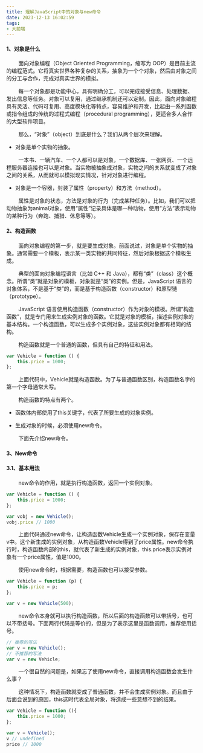 ```yaml
---
title: 理解JavaScript中的对象与new命令
date: 2023-12-13 16:02:59
tags:
- 大前端
---
```


#### __1、对象是什么__

&ensp;&ensp;&ensp;&ensp; 面向对象编程（Object Oriented Programming，缩写为 OOP）是目前主流的编程范式。它将真实世界各种复杂的关系，抽象为一个个对象，然后由对象之间的分工与合作，完成对真实世界的模拟。

&ensp;&ensp;&ensp;&ensp; 每一个对象都是功能中心，具有明确分工，可以完成接受信息、处理数据、发出信息等任务。对象可以复用，通过继承机制还可以定制。因此，面向对象编程具有灵活、代码可复用、高度模块化等特点，容易维护和开发，比起由一系列函数或指令组成的传统的过程式编程（procedural programming），更适合多人合作的大型软件项目。

&ensp;&ensp;&ensp;&ensp; 那么，“对象”（object）到底是什么？我们从两个层次来理解。

* 对象是单个实物的抽象。

&ensp;&ensp;&ensp;&ensp; 一本书、一辆汽车、一个人都可以是对象，一个数据库、一张网页、一个远程服务器连接也可以是对象。当实物被抽象成对象，实物之间的关系就变成了对象之间的关系，从而就可以模拟现实情况，针对对象进行编程。

* 对象是一个容器，封装了属性（property）和方法（method）。

&ensp;&ensp;&ensp;&ensp; 属性是对象的状态，方法是对象的行为（完成某种任务）。比如，我们可以把动物抽象为animal对象，使用“属性”记录具体是哪一种动物，使用“方法”表示动物的某种行为（奔跑、捕猎、休息等等）。

#### __2、构造函数__

&ensp;&ensp;&ensp;&ensp; 面向对象编程的第一步，就是要生成对象。前面说过，对象是单个实物的抽象。通常需要一个模板，表示某一类实物的共同特征，然后对象根据这个模板生成。

&ensp;&ensp;&ensp;&ensp; 典型的面向对象编程语言（比如 C++ 和 Java），都有“类”（class）这个概念。所谓“类”就是对象的模板，对象就是“类”的实例。但是，JavaScript 语言的对象体系，不是基于“类”的，而是基于构造函数（constructor）和原型链（prototype）。

&ensp;&ensp;&ensp;&ensp; JavaScript 语言使用构造函数（constructor）作为对象的模板。所谓”构造函数”，就是专门用来生成实例对象的函数。它就是对象的模板，描述实例对象的基本结构。一个构造函数，可以生成多个实例对象，这些实例对象都有相同的结构。

&ensp;&ensp;&ensp;&ensp; 构造函数就是一个普通的函数，但具有自己的特征和用法。

```javascript
var Vehicle = function () {
    this.price = 1000;
};
```

&ensp;&ensp;&ensp;&ensp; 上面代码中，Vehicle就是构造函数。为了与普通函数区别，构造函数名字的第一个字母通常大写。

&ensp;&ensp;&ensp;&ensp; 构造函数的特点有两个。

* 函数体内部使用了this关键字，代表了所要生成的对象实例。

* 生成对象的时候，必须使用new命令。

&ensp;&ensp;&ensp;&ensp; 下面先介绍new命令。

#### __3、New命令__

#### __3.1、基本用法__

&ensp;&ensp;&ensp;&ensp; new命令的作用，就是执行构造函数，返回一个实例对象。

```javascript
var Vehicle = function () {
    this.price = 1000;
};

var vobj = new Vehicle();
vobj.price // 1000
```

&ensp;&ensp;&ensp;&ensp; 上面代码通过new命令，让构造函数Vehicle生成一个实例对象，保存在变量v中。这个新生成的实例对象，从构造函数Vehicle得到了price属性。new命令执行时，构造函数内部的this，就代表了新生成的实例对象，this.price表示实例对象有一个price属性，值是1000。

&ensp;&ensp;&ensp;&ensp; 使用new命令时，根据需要，构造函数也可以接受参数。

```javascript
var Vehicle = function (p) {
    this.price = p;
};

var v = new Vehicle(500);
```

&ensp;&ensp;&ensp;&ensp; new命令本身就可以执行构造函数，所以后面的构造函数可以带括号，也可以不带括号。下面两行代码是等价的，但是为了表示这里是函数调用，推荐使用括号。

```javascript
// 推荐的写法
var v = new Vehicle();
// 不推荐的写法
var v = new Vehicle;
```

&ensp;&ensp;&ensp;&ensp; 一个很自然的问题是，如果忘了使用new命令，直接调用构造函数会发生什么事？

&ensp;&ensp;&ensp;&ensp; 这种情况下，构造函数就变成了普通函数，并不会生成实例对象。而且由于后面会说到的原因，this这时代表全局对象，将造成一些意想不到的结果。

```javascript
var Vehicle = function (){
    this.price = 1000;
};

var v = Vehicle();
v // undefined
price // 1000
```
















